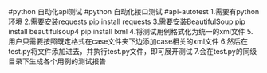 #python 自动化api测试
#python 自动化接口测试
#api-autotest
1.需要有python环境
2.需要安装requests
pip install requests
3.需要安装BeautifulSoup
pip install beautifulsoup4
pip install lxml
4.将测试用例格式化为统一的xml文件
5.用户只需要按照既定格式在case文件夹下边添加case相关的xml文件
6.然后在test.py将文件添加进去，并执行test.py文件，即可展开测试
7.会在test.py的同级目录下生成各个用例的测试报告



